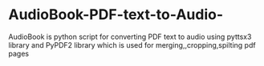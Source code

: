 # AudioBook-PDF-text-to-Audio-
AudioBook is python script for converting PDF text to audio using pyttsx3  library and PyPDF2  library which is used for merging,,cropping,spilting pdf pages 
